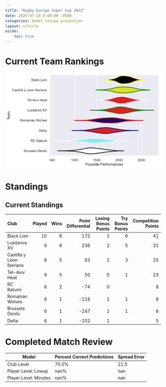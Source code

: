```yaml
---  
title: "Rugby Europe Super Cup 2022"  
date: 2025-07-29 6:00:00 -0500  
categories: model review projection  
layout: article  
aside:  
    toc: true  
---
```

# Current Team Rankings


![Club Rankings](plots/rankings_Rugby_Europe_Super_Cup_2022.png)
# Standings

## Current Standings


| Club                     |   Played |   Wins |   Point Differential |   Losing Bonus Points |   Try Bonus Points |   Competition Points |
|:-------------------------|---------:|-------:|---------------------:|----------------------:|-------------------:|---------------------:|
| Black Lion               |       10 |      8 |                  172 |                     1 |                  6 |                   41 |
| Lusitanos XV             |        9 |      6 |                  236 |                     2 |                  5 |                   31 |
| Castilla y Leon Iberians |        8 |      5 |                   83 |                     2 |                  3 |                   25 |
| Tel-Aviv Heat            |        9 |      5 |                   50 |                     0 |                  1 |                   23 |
| RC Batumi                |        6 |      2 |                  -74 |                     0 |                    |                    8 |
| Romanian Wolves          |        6 |      1 |                 -118 |                     1 |                  1 |                    6 |
| Brussels Devils          |        6 |      1 |                 -247 |                     1 |                  1 |                    6 |
| Delta                    |        6 |      1 |                 -102 |                     1 |                    |                    5 |



# Completed Match Review


| Model | Percent Correct Predictions | Spread Error |
| ------ | ------ | ------ |
| Club Level | 70.0% | 21.5 |
| Player Level: Lineup | nan% | nan |
| Player Level: Minutes | nan% | nan |


